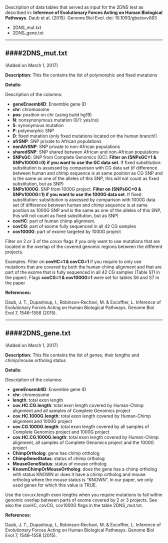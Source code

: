 Description of data tables that served as input for the 2DNS test as described in: **Inference of Evolutionary Forces Acting on Human Biological Pathways**. Daub et al. (2015). Genome Biol Evol. doi: 10.1093/gbe/evv083

- 2DNS_mut.txt
- 2DNS_gene.txt

-----------------------------------------------------------------------------
####2DNS_mut.txt
-----------------------------------------------------------------------------
(Added on March 1, 2017)

**Description:**
This file contains the list of polymorphic and fixed mutations

**Details:**

Description of the columns:

- **geneEnsemblID**: Ensemble gene ID
- **chr**: chromosome
- **pos**: position on chr (using build hg19)
- **N**: nonsynonymous mutation (0/1: yes/no)
- **S**: synonymous mutation
- **P**: polymorphic SNP
- **D**: fixed mutation (only fixed mutations located on the human branch!)
- **afrSNP**: SNP private to African populations
- **nonAfrSNP**: SNP private to non-African populations
- **sharedSNP**: SNP shared between African and non-African populations
- **SNPsGC**: SNP from Complete Genomics (GC). **Filter on (SNPsGC=1 & SNPs1000G=0) if you want to use the GC data set**. If fixed substitution: substitution is assessed by comparison with CG data set (if difference between human and chimp sequence is at same position as CG SNP and is the same as one of the alleles of this SNP, this will not count as fixed substitution, but as SNP)
- **SNPs1000G**: SNP from 1000G project. **Filter on (SNPsGC=0 & SNPs1000G=1) if you want to use the 1000G data set**. If fixed substitution: substitution is assessed by comparison with 1000G data set (if difference between human and chimp sequence is at same position as 1000G SNP and is the same as one of the alleles of this SNP, this will not count as fixed substitution, but as SNP)
- **covHC**: part of human chimp alignment. 
- **covCG**: part of exome fully sequenced in all 42 CG samples
- **cov1000G**: part of exome targeted by 1000G project

Filter on 2 or 3 of the *covxx* flags if you only want to use mutations that are located in the overlap of the covered genomic regions between the different projects.

Examples: Filter on **covHC=1 & covCG=1** if you require to only use mutations that are covered by both the human chimp alignment and that are part of the exome that is fully sequenced in all 42 CG samples (Table S11 in the paper). 
Flags **covCG=1 & cov1000G=1** were set for tables S6 and S7 in the paper

**References:**

Daub, J. T., Dupanloup, I., Robinson-Rechavi, M. & Excoffier, L. Inference of Evolutionary Forces Acting on Human Biological Pathways. Genome Biol Evol 7, 1546–1558 (2015).


-----------------------------------------------------------------------------
####2DNS_gene.txt
-----------------------------------------------------------------------------
(Added on March 1, 2017)

**Description:**
This file contains the list of genes, their lengths and chimp/mouse ortholog status

**Details:**

Description of the columns:

- **geneEnsemblID**: Ensemble gene ID
- **chr**: chromosome
- **length**: total exon length
- **cov.HC.CG.length**: total exon length covered by Human-Chimp alignment and all samples of Complete Genomics project
- **cov.HC.1000G.length**: total exon length covered by Human-Chimp alignment and 1000G project
- **cov.CG.1000G.length**: total exon length covered by all samples of Complete Genomics project and 1000G project
- **cov.HC.CG.1000G.length**: total exon length covered by Human-Chimp alignment, all samples of Complete Genomics project and the 1000G project
- **ChimpOrtholog**: gene has chimp ortholog
- **ChimpGeneStatus**: status of chimp ortholog
- **MouseGeneStatus**: status of mouse ortholog
- **KnownChimpOrMouseOrtholog**: does the gene has a chimp ortholog with status KNOWN or does it have a chimp ortholog and mouse ortholog where the mouse status is “KNOWN”. In our paper, we only used genes for which this value is TRUE.


Use the cov.xx.length exon lengths when you require mutations to fall within genomic overlap between parts of exome covered by 2 or 3 projects. See also the covHC, covCG, cov1000G flags in the table 2DNS_mut.txt.

**References:**

Daub, J. T., Dupanloup, I., Robinson-Rechavi, M. & Excoffier, L. Inference of Evolutionary Forces Acting on Human Biological Pathways. Genome Biol Evol 7, 1546–1558 (2015).
